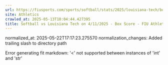 ```yaml
---
url: https://fiusports.com/sports/softball/stats/2025/louisiana-tech/boxscore/12820/
site: Athletics
crawled_at: 2025-05-13T10:04:44.427395
title: Softball vs Louisiana Tech on 4/11/2025 - Box Score - FIU Athletics
---
```

normalized_at: 2025-05-22T17:17:23.275570
normalization_changes: Added trailing slash to directory path

Error generating fit markdown: '<' not supported between instances of 'int' and 'str'